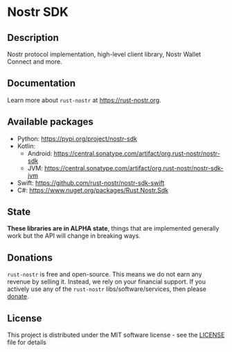 # Nostr SDK

## Description

Nostr protocol implementation, high-level client library, Nostr Wallet Connect and more.

## Documentation

Learn more about `rust-nostr` at <https://rust-nostr.org>.

## Available packages

* Python: https://pypi.org/project/nostr-sdk
* Kotlin:
    * Android: https://central.sonatype.com/artifact/org.rust-nostr/nostr-sdk
    * JVM: https://central.sonatype.com/artifact/org.rust-nostr/nostr-sdk-jvm
* Swift: https://github.com/rust-nostr/nostr-sdk-swift
* C#: https://www.nuget.org/packages/Rust.Nostr.Sdk

## State

**These libraries are in ALPHA state**, things that are implemented generally work but the API will change in breaking ways.

## Donations

`rust-nostr` is free and open-source. This means we do not earn any revenue by selling it. Instead, we rely on your financial support. If you actively use any of the `rust-nostr` libs/software/services, then please [donate](https://rust-nostr.org/donate).

## License

This project is distributed under the MIT software license - see the [LICENSE](LICENSE) file for details
